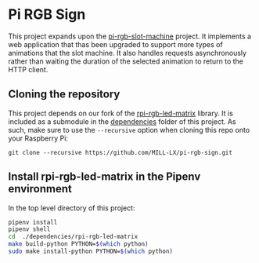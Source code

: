 # Pi RGB Sign

This project expands upon the [pi-rgb-slot-machine](https://github.com/MILL-LX/pi-rgb-slot-machine) project. It implements a web application that thas been upgraded to support more types of animations that the slot machine. It also handles requests asynchronously rather than waiting the duration of the selected animation to return to the HTTP client.

## Cloning the repository

This project depends on our fork of the [rpi-rgb-led-matrix](https://github.com/hzeller/rpi-rgb-led-matrix) library. It is included as a submodule in the [dependencies](dependencies) folder of this project. As such, make sure to use the `--recursive` option when cloning this repo onto your Raspberry Pi:

`git clone --recursive https://github.com/MILL-LX/pi-rgb-sign.git`

## Install rpi-rgb-led-matrix in the Pipenv environment

In the top level directory of this project: 

```bash
pipenv install
pipenv shell
cd  ./dependencies/rpi-rgb-led-matrix
make build-python PYTHON=$(which python)
sudo make install-python PYTHON=$(which python)
```